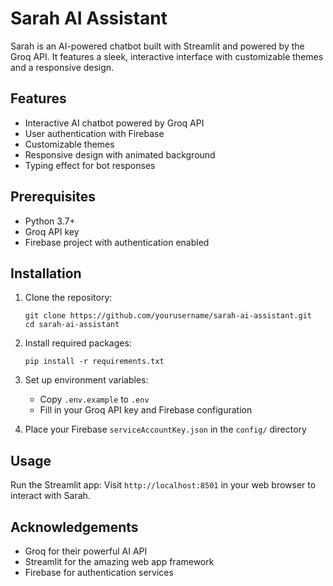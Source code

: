 # Sarah AI Assistant

Sarah is an AI-powered chatbot built with Streamlit and powered by the Groq API. It features a sleek, interactive interface with customizable themes and a responsive design.

## Features

- Interactive AI chatbot powered by Groq API
- User authentication with Firebase
- Customizable themes
- Responsive design with animated background
- Typing effect for bot responses

## Prerequisites

- Python 3.7+
- Groq API key
- Firebase project with authentication enabled

## Installation

1. Clone the repository:
   ```
   git clone https://github.com/yourusername/sarah-ai-assistant.git
   cd sarah-ai-assistant
   ```

2. Install required packages:
   ```
   pip install -r requirements.txt
   ```

3. Set up environment variables:
   - Copy `.env.example` to `.env`
   - Fill in your Groq API key and Firebase configuration

4. Place your Firebase `serviceAccountKey.json` in the `config/` directory

## Usage

Run the Streamlit app:
Visit `http://localhost:8501` in your web browser to interact with Sarah.

## Acknowledgements

- Groq for their powerful AI API
- Streamlit for the amazing web app framework
- Firebase for authentication services

  

